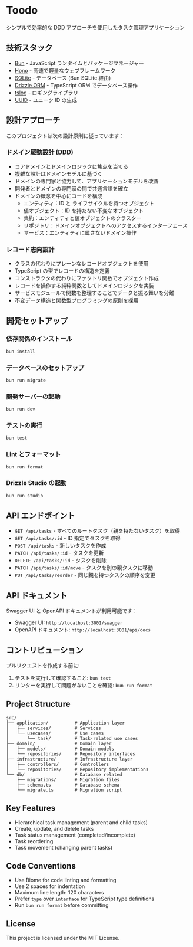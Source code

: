 # Toodo

シンプルで効率的な DDD アプローチを使用したタスク管理アプリケーション

## 技術スタック

- [Bun](https://bun.sh) - JavaScript ランタイムとパッケージマネージャー
- [Hono](https://hono.dev) - 高速で軽量なウェブフレームワーク
- [SQLite](https://www.sqlite.org) - データベース (Bun SQLite 経由)
- [Drizzle ORM](https://orm.drizzle.team) - TypeScript ORM でデータベース操作
- [tslog](https://tslog.js.org) - ロギングライブラリ
- [UUID](https://www.npmjs.com/package/uuid) - ユニーク ID の生成

## 設計アプローチ

このプロジェクトは次の設計原則に従っています：

### ドメイン駆動設計 (DDD)

- コアドメインとドメインロジックに焦点を当てる
- 複雑な設計はドメインモデルに基づく
- ドメインの専門家と協力して、アプリケーションモデルを改善
- 開発者とドメインの専門家の間で共通言語を確立
- ドメインの概念を中心にコードを構成
  - エンティティ：ID と ライフサイクルを持つオブジェクト
  - 値オブジェクト：ID を持たない不変なオブジェクト
  - 集約：エンティティと値オブジェクトのクラスター
  - リポジトリ：ドメインオブジェクトへのアクセスするインターフェース
  - サービス：エンティティに属さないドメイン操作

### レコード志向設計

- クラスの代わりにプレーンなレコードオブジェクトを使用
- TypeScript の型でレコードの構造を定義
- コンストラクタの代わりにファクトリ関数でオブジェクト作成
- レコードを操作する純粋関数としてドメインロジックを実装
- サービスモジュールで関数を整理することでデータと振る舞いを分離
- 不変データ構造と関数型プログラミングの原則を採用

## 開発セットアップ

### 依存関係のインストール

```bash
bun install
```

### データベースのセットアップ

```bash
bun run migrate
```

### 開発サーバーの起動

```bash
bun run dev
```

### テストの実行

```bash
bun test
```

### Lint とフォーマット

```bash
bun run format
```

### Drizzle Studio の起動

```bash
bun run studio
```

## API エンドポイント

- `GET /api/tasks` - すべてのルートタスク（親を持たないタスク）を取得
- `GET /api/tasks/:id` - ID 指定でタスクを取得
- `POST /api/tasks` - 新しいタスクを作成
- `PATCH /api/tasks/:id` - タスクを更新
- `DELETE /api/tasks/:id` - タスクを削除
- `PATCH /api/tasks/:id/move` - タスクを別の親タスクに移動
- `PUT /api/tasks/reorder` - 同じ親を持つタスクの順序を変更

## API ドキュメント

Swagger UI と OpenAPI ドキュメントが利用可能です：

- Swagger UI: `http://localhost:3001/swagger`
- OpenAPI ドキュメント: `http://localhost:3001/api/docs`

## コントリビューション

プルリクエストを作成する前に:

1. テストを実行して確認すること: `bun test`
2. リンターを実行して問題がないことを確認: `bun run format`

## Project Structure

```
src/
├── application/          # Application layer
│   ├── services/         # Services
│   └── usecases/         # Use cases
│       └── task/         # Task-related use cases
├── domain/               # Domain layer
│   ├── models/           # Domain models
│   └── repositories/     # Repository interfaces
├── infrastructure/       # Infrastructure layer
│   ├── controllers/      # Controllers
│   └── repositories/     # Repository implementations
└── db/                   # Database related
    ├── migrations/       # Migration files
    ├── schema.ts         # Database schema
    └── migrate.ts        # Migration script
```

## Key Features

- Hierarchical task management (parent and child tasks)
- Create, update, and delete tasks
- Task status management (completed/incomplete)
- Task reordering
- Task movement (changing parent tasks)

## Code Conventions

- Use Biome for code linting and formatting
- Use 2 spaces for indentation
- Maximum line length: 120 characters
- Prefer `type` over `interface` for TypeScript type definitions
- Run `bun run format` before committing

## License

This project is licensed under the MIT License.
